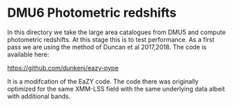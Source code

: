 # DMU6 Photometric redshifts

In this directory we take the large area catalogues from DMU5 and compute photometric redshifts. At this stage this is to test performance. As a first pass we are using the method of Duncan et al 2017,2018. The code is available here:

https://github.com/dunkenj/eazy-pype

It is a modifcation of the EaZY code. The code there was originally optimized for the same XMM-LSS field with the same underlying data albeit with additional bands.

